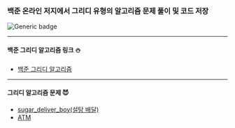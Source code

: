 ### 백준 온라인 저지에서 그리디 유형의 알고리즘 문제 풀이 및 코드 저장

![Generic badge](https://img.shields.io/badge/-Baekjoon_Online_Judge_Greedy-5F00FF?style=flat&logo=Probot)

***

#### 백준 그리디 알고리즘 링크 ⛄
- <a href ="https://www.acmicpc.net/problemset?sort=ac_desc&algo=33">백준 그리디 알고리즘</a>

***

#### 그리디 알고리즘 문제 😈
- <a href ="https://github.com/christopher3810/algorithm_study/blob/master/%20Baekjoon_Online_Judge/greedy/sugar_delivery_boy.py">sugar_deliver_boy(설탕 배달)</a>
- <a href ="https://github.com/christopher3810/algorithm_study/blob/master/%20Baekjoon_Online_Judge/greedy/ATM.py">ATM</a>

